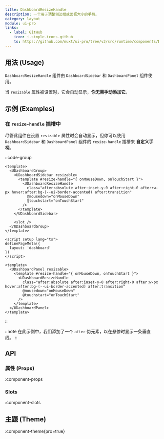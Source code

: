 ```yaml
---
title: DashboardResizeHandle
description: 一个用于调整侧边栏或面板大小的手柄。
category: layout
module: ui-pro
links:
  - label: GitHub
    icon: i-simple-icons-github
    to: https://github.com/nuxt/ui-pro/tree/v3/src/runtime/components/DashboardResizeHandle.vue
---
```


## 用法 (Usage)

`DashboardResizeHandle` 组件由 `DashboardSidebar` 和 `DashboardPanel` 组件使用。

当 `resizable` 属性被设置时，它会自动显示，**你无需手动添加它**。

## 示例 (Examples)

### 在 `resize-handle` 插槽中

尽管此组件在设置 `resizable` 属性时会自动显示，但你可以使用 `DashboardSidebar` 和 `DashboardPanel` 组件的 `resize-handle` 插槽来 **自定义手柄**。

::code-group
```vue{4-10} [layouts/dashboard.vue]
<template>
  <UDashboardGroup>
    <UDashboardSidebar resizable>
      <template #resize-handle="{ onMouseDown, onTouchStart }">
        <UDashboardResizeHandle
          class="after:absolute after:inset-y-0 after:right-0 after:w-px hover:after:bg-(--ui-border-accented) after:transition"
          @mousedown="onMouseDown"
          @touchstart="onTouchStart"
        />
      </template>
    </UDashboardSidebar>

    <slot />
  </UDashboardGroup>
</template>
```

```vue{9-15} [pages/index.vue]
<script setup lang="ts">
definePageMeta({
  layout: 'dashboard'
})
</script>

<template>
  <UDashboardPanel resizable>
    <template #resize-handle="{ onMouseDown, onTouchStart }">
      <UDashboardResizeHandle
        class="after:absolute after:inset-y-0 after:right-0 after:w-px hover:after:bg-(--ui-border-accented) after:transition"
        @mousedown="onMouseDown"
        @touchstart="onTouchStart"
      />
    </template>
  </UDashboardPanel>
</template>
```
::

::note
在此示例中，我们添加了一个 `after` 伪元素，以在悬停时显示一条垂直线。
::

## API

### 属性 (Props)

:component-props

### Slots

:component-slots

## 主题 (Theme)

:component-theme{pro=true}
